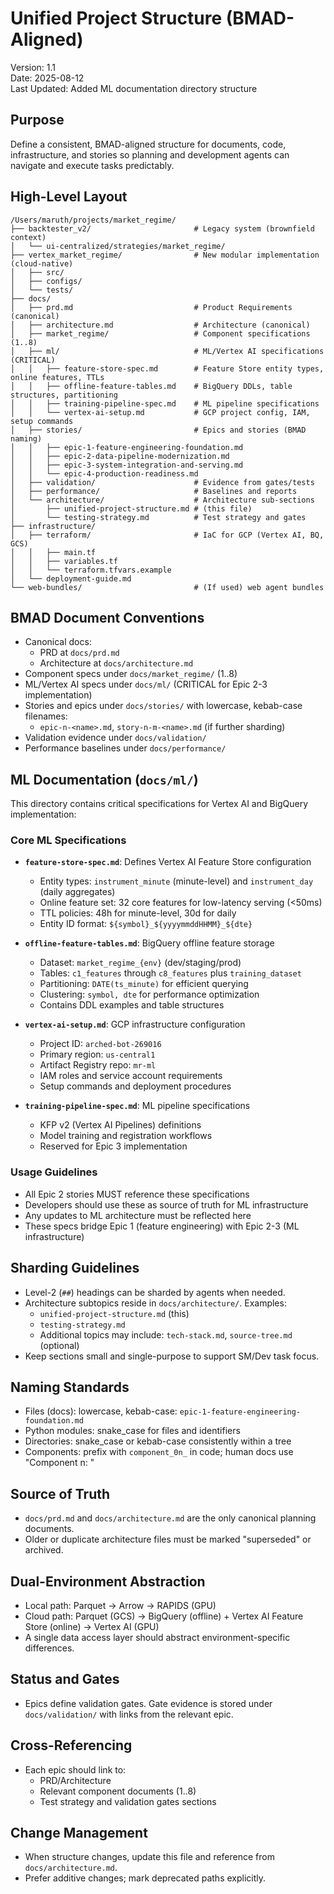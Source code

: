 # Unified Project Structure (BMAD-Aligned)

Version: 1.1  
Date: 2025-08-12  
Last Updated: Added ML documentation directory structure

## Purpose
Define a consistent, BMAD-aligned structure for documents, code, infrastructure, and stories so planning and development agents can navigate and execute tasks predictably.

## High-Level Layout
```
/Users/maruth/projects/market_regime/
├── backtester_v2/                       # Legacy system (brownfield context)
│   └── ui-centralized/strategies/market_regime/
├── vertex_market_regime/                # New modular implementation (cloud-native)
│   ├── src/
│   ├── configs/
│   └── tests/
├── docs/
│   ├── prd.md                           # Product Requirements (canonical)
│   ├── architecture.md                  # Architecture (canonical)
│   ├── market_regime/                   # Component specifications (1..8)
│   ├── ml/                              # ML/Vertex AI specifications (CRITICAL)
│   │   ├── feature-store-spec.md        # Feature Store entity types, online features, TTLs
│   │   ├── offline-feature-tables.md    # BigQuery DDLs, table structures, partitioning
│   │   ├── training-pipeline-spec.md    # ML pipeline specifications
│   │   └── vertex-ai-setup.md           # GCP project config, IAM, setup commands
│   ├── stories/                         # Epics and stories (BMAD naming)
│   │   ├── epic-1-feature-engineering-foundation.md
│   │   ├── epic-2-data-pipeline-modernization.md
│   │   ├── epic-3-system-integration-and-serving.md
│   │   └── epic-4-production-readiness.md
│   ├── validation/                      # Evidence from gates/tests
│   ├── performance/                     # Baselines and reports
│   └── architecture/                    # Architecture sub-sections
│       ├── unified-project-structure.md # (this file)
│       └── testing-strategy.md          # Test strategy and gates
├── infrastructure/
│   ├── terraform/                       # IaC for GCP (Vertex AI, BQ, GCS)
│   │   ├── main.tf
│   │   ├── variables.tf
│   │   └── terraform.tfvars.example
│   └── deployment-guide.md
└── web-bundles/                         # (If used) web agent bundles
```

## BMAD Document Conventions
- Canonical docs:
  - PRD at `docs/prd.md`
  - Architecture at `docs/architecture.md`
- Component specs under `docs/market_regime/` (1..8)
- ML/Vertex AI specs under `docs/ml/` (CRITICAL for Epic 2-3 implementation)
- Stories and epics under `docs/stories/` with lowercase, kebab-case filenames:
  - `epic-n-<name>.md`, `story-n-m-<name>.md` (if further sharding)
- Validation evidence under `docs/validation/`
- Performance baselines under `docs/performance/`

## ML Documentation (`docs/ml/`)
This directory contains critical specifications for Vertex AI and BigQuery implementation:

### Core ML Specifications
- **`feature-store-spec.md`**: Defines Vertex AI Feature Store configuration
  - Entity types: `instrument_minute` (minute-level) and `instrument_day` (daily aggregates)
  - Online feature set: 32 core features for low-latency serving (<50ms)
  - TTL policies: 48h for minute-level, 30d for daily
  - Entity ID format: `${symbol}_${yyyymmddHHMM}_${dte}`

- **`offline-feature-tables.md`**: BigQuery offline feature storage
  - Dataset: `market_regime_{env}` (dev/staging/prod)
  - Tables: `c1_features` through `c8_features` plus `training_dataset`
  - Partitioning: `DATE(ts_minute)` for efficient querying
  - Clustering: `symbol, dte` for performance optimization
  - Contains DDL examples and table structures

- **`vertex-ai-setup.md`**: GCP infrastructure configuration
  - Project ID: `arched-bot-269016`
  - Primary region: `us-central1`
  - Artifact Registry repo: `mr-ml`
  - IAM roles and service account requirements
  - Setup commands and deployment procedures

- **`training-pipeline-spec.md`**: ML pipeline specifications
  - KFP v2 (Vertex AI Pipelines) definitions
  - Model training and registration workflows
  - Reserved for Epic 3 implementation

### Usage Guidelines
- All Epic 2 stories MUST reference these specifications
- Developers should use these as source of truth for ML infrastructure
- Any updates to ML architecture must be reflected here
- These specs bridge Epic 1 (feature engineering) with Epic 2-3 (ML infrastructure)

## Sharding Guidelines
- Level-2 (`##`) headings can be sharded by agents when needed.
- Architecture subtopics reside in `docs/architecture/`. Examples:
  - `unified-project-structure.md` (this)
  - `testing-strategy.md`
  - Additional topics may include: `tech-stack.md`, `source-tree.md` (optional)
- Keep sections small and single-purpose to support SM/Dev task focus.

## Naming Standards
- Files (docs): lowercase, kebab-case: `epic-1-feature-engineering-foundation.md`
- Python modules: snake_case for files and identifiers
- Directories: snake_case or kebab-case consistently within a tree
- Components: prefix with `component_0n_` in code; human docs use "Component n: <name>"

## Source of Truth
- `docs/prd.md` and `docs/architecture.md` are the only canonical planning documents.
- Older or duplicate architecture files must be marked "superseded" or archived.

## Dual-Environment Abstraction
- Local path: Parquet → Arrow → RAPIDS (GPU)
- Cloud path: Parquet (GCS) → BigQuery (offline) + Vertex AI Feature Store (online) → Vertex AI (GPU)
- A single data access layer should abstract environment-specific differences.

## Status and Gates
- Epics define validation gates. Gate evidence is stored under `docs/validation/` with links from the relevant epic.

## Cross-Referencing
- Each epic should link to:
  - PRD/Architecture
  - Relevant component documents (1..8)
  - Test strategy and validation gates sections

## Change Management
- When structure changes, update this file and reference from `docs/architecture.md`.
- Prefer additive changes; mark deprecated paths explicitly.




